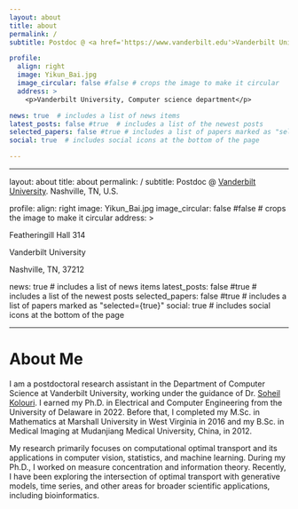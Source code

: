 ```yaml
---
layout: about
title: about
permalink: /
subtitle: Postdoc @ <a href='https://www.vanderbilt.edu'>Vanderbilt University</a>. Nashville, TN, U.S.

profile:
  align: right
  image: Yikun_Bai.jpg
  image_circular: false #false # crops the image to make it circular
  address: >
    <p>Vanderbilt University, Computer science department</p>

news: true  # includes a list of news items
latest_posts: false #true  # includes a list of the newest posts
selected_papers: false #true # includes a list of papers marked as "selected={true}"
social: true  # includes social icons at the bottom of the page

---
```


---
layout: about
title: about
permalink: /
subtitle: Postdoc @ <a href='https://www.vanderbilt.edu'>Vanderbilt University</a>. Nashville, TN, U.S.

profile:
  align: right
  image: Yikun_Bai.jpg
  image_circular: false #false # crops the image to make it circular
  address: >
    <p>Featheringill Hall 314</p>
    <p>Vanderbilt University</p>
    <p>Nashville, TN, 37212</p>

news: true  # includes a list of news items
latest_posts: false #true  # includes a list of the newest posts
selected_papers: false #true # includes a list of papers marked as "selected={true}"
social: true  # includes social icons at the bottom of the page

---

# About Me  
I am a postdoctoral research assistant in the Department of Computer Science at Vanderbilt University, working under the guidance of Dr. [Soheil Kolouri](https://skolouri.github.io). I earned my Ph.D. in Electrical and Computer Engineering from the University of Delaware in 2022. Before that, I completed my M.Sc. in Mathematics at Marshall University in West Virginia in 2016 and my B.Sc. in Medical Imaging at Mudanjiang Medical University, China, in 2012.  


My research primarily focuses on computational optimal transport and its applications in computer vision, statistics, and machine learning. During my Ph.D., I worked on measure concentration and information theory. Recently, I have been exploring the intersection of optimal transport with generative models, time series, and other areas for broader scientific applications, including bioinformatics.


